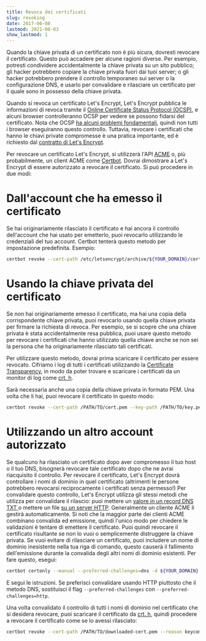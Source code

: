 ```yaml
---
title: Revoca dei certificati
slug: revoking
date: 2017-06-08
lastmod: 2021-08-03
show_lastmod: 1
---
```



Quando la chiave privata di un certificato non è più sicura, dovresti revocare il certificato. Questo può accadere per alcune ragioni diverse. Per esempio, potresti condividere accidentalmente la chiave privata su un sito pubblico; gli hacker potrebbero copiare la chiave privata fuori dai tuoi server; o gli hacker potrebbero prendere il controllo temporaneo sui server o la configurazione DNS, e usarlo per convalidare e rilasciare un certificato per il quale sono in possesso della chiave privata.

Quando si revoca un certificato Let's Encrypt, Let's Encrypt pubblica le informazioni di revoca tramite il [Online Certificate Status Protocol (OCSP)](https://en.wikipedia.org/wiki/Online_Certificate_Status_Protocol), e alcuni browser controlleranno OCSP per vedere se possono fidarsi del certificato. Nota che OCSP [ha alcuni problemi fondamentali](https://www.imperialviolet.org/2011/03/18/revocation.html), quindi non tutti i browser eseguiranno questo controllo. Tuttavia, revocare i certificati che hanno le chiavi private compromesse è una pratica importante, ed è richiesto dal [contratto di Let's Encrypt](/repository).

Per revocare un certificato Let's Encrypt, si utilizzerà l'API [ACME](https://github.com/letsencrypt/boulder/blob/main/docs/acme-divergences.md) o, più probabilmente, un client ACME come [Certbot](https://certbot.eff.org/). Dovrai dimostrare a Let's Encrypt di essere autorizzato a revocare il certificato. Si può procedere in due modi:

# Dall'account che ha emesso il certificato

Se hai originariamente rilasciato il certificato e hai ancora il controllo dell'account che hai usato per emetterlo, puoi revocarlo utilizzando le credenziali del tuo account. Certbot tenterà questo metodo per impostazione predefinita. Esempio:

```bash
certbot revoke --cert-path /etc/letsencrypt/archive/${YOUR_DOMAIN}/cert1.pem --reason keycompromise
```

# Usando la chiave privata del certificato

Se non hai originariamente emesso il certificato, ma hai una copia della corrispondente chiave privata, puoi revocarlo usando quella chiave privata per firmare la richiesta di revoca. Per esempio, se si scopre che una chiave privata è stata accidentalmente resa pubblica, puoi usare questo metodo per revocare i certificati che hanno utilizzato quella chiave anche se non sei la persona che ha originariamente rilasciato tali certificati.

Per utilizzare questo metodo, dovrai prima scaricare il certificato per essere revocato. Cifriamo i log di tutti i certificati utilizzando la [Certificate Transparency](https://www.certificate-transparency.org/), in modo da poter trovare e scaricare i certificati da un monitor di log come [crt. h](https://crt.sh/).

Sarà necessaria anche una copia della chiave privata in formato PEM. Una volta che li hai, puoi revocare il certificato in questo modo:

```bash
certbot revoke --cert-path /PATH/TO/cert.pem --key-path /PATH/TO/key.pem --reason keycompromise
```

# Utilizzando un altro account autorizzato

Se qualcuno ha rilasciato un certificato dopo aver compromesso il tuo host o il tuo DNS, bisognerà revocare tale certificato dopo che ne avrai riacquisito il controllo. Per revocare il certificato, Let's Encrypt dovrà controllare i nomi di dominio in quel certificato (altrimenti le persone potrebbero revocarsi reciprocamente i certificati senza permesso!) Per convalidare questo controllo, Let's Encrypt utilizza gli stessi metodi che utilizza per convalidare il rilascio: puoi mettere un [valore in un record DNS TXT ](https://tools.ietf.org/html/rfc8555#section-8.4) o mettere un file [su un server HTTP](https://tools.ietf.org/html/rfc8555#section-8.3). Generalmente un cliente ACME li gestirà automaticamente. Si noti che la maggior parte dei clienti ACME combinano convalida ed emissione, quindi l'unico modo per chiedere le validazioni è tentare di emettere il certificato. Puoi quindi revocare il certificato risultante se non lo vuoi o semplicemente distruggere la chiave privata. Se vuoi evitare di rilasciare un certificato, puoi includere un nome di dominio inesistente nella tua riga di comando, questo causerà il fallimento dell'emissione durante la convalida degli altri nomi di dominio esistenti. Per fare questo, esegui:

```bash
certbot certonly --manual --preferred-challenges=dns -d ${YOUR_DOMAIN} -d nonexistent.${YOUR_DOMAIN}
```

E segui le istruzioni. Se preferisci convalidare usando HTTP piuttosto che il metodo DNS, sostituisci il flag `--preferred-challenges` con `--preferred-challenges=http`.

Una volta convalidato il controllo di tutti i nomi di dominio nel certificato che si desidera revocare, puoi scaricare il certificato da [crt. h](https://crt.sh/), quindi procedere a revocare il certificato come se lo avessi rilasciato:

```bash
certbot revoke --cert-path /PATH/TO/downloaded-cert.pem --reason keycompromise
```
